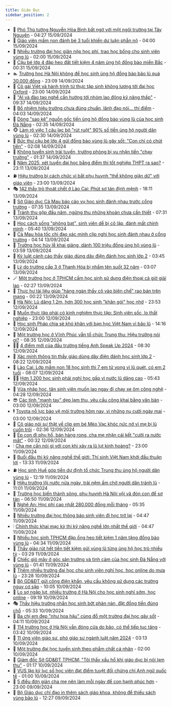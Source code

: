 ```yaml
---
title: Giáo Dục
sidebar_position: 2
---
```


<!-- dantri-giao-duc:START -->
- 🤡 [Phó Thủ tướng Nguyễn Hòa Bình bất ngờ với một ngôi trường tại Tây Nguyên](https://dantri.com.vn/giao-duc/pho-thu-tuong-nguyen-hoa-binh-bat-ngo-voi-mot-ngoi-truong-tai-tay-nguyen-20240915104910332.htm) - 04:27 15/09/2024
- 🗽 [Giáo viên mầm non đánh bé 3 tuổi khiến dư luận phẫn nộ](https://dantri.com.vn/giao-duc/giao-vien-mam-non-danh-be-3-tuoi-khien-du-luan-phan-no-20240914110635907.htm) - 04:00 15/09/2024
- 🚦 [Nhiều trường đại học giãn nộp học phí, trao học bổng cho sinh viên vùng lũ](https://dantri.com.vn/giao-duc/nhieu-truong-dai-hoc-gian-nop-hoc-phi-trao-hoc-bong-cho-sinh-vien-vung-lu-20240914211350317.htm) - 02:00 15/09/2024
- 🌋 [Cậu bé lớp 4 đập heo đất tiết kiệm 4 năm ủng hộ đồng bào miền Bắc](https://dantri.com.vn/giao-duc/cau-be-lop-4-dap-heo-dat-tiet-kiem-4-nam-ung-ho-dong-bao-mien-bac-20240914164410531.htm) - 00:31 15/09/2024
- 🏊 [Trường học Hà Nội không để học sinh ủng hộ đồng bào bão lũ quá 30.000 đồng](https://dantri.com.vn/giao-duc/truong-hoc-ha-noi-khong-de-hoc-sinh-ung-ho-dong-bao-bao-lu-qua-30000-dong-20240914201757508.htm) - 23:09 14/09/2024
- 🎃 [Cô gái Việt và hành trình từ thực tập sinh không lương tới đại học Oxford](https://dantri.com.vn/giao-duc/co-gai-viet-va-hanh-trinh-tu-thuc-tap-sinh-khong-luong-toi-dai-hoc-oxford-20240913233941205.htm) - 23:00 14/09/2024
- 💄 [&quot;AI và đào tạo nghề cần hướng tới nhóm lao động kỹ năng thấp&quot;](https://dantri.com.vn/giao-duc/ai-va-dao-tao-nghe-can-huong-toi-nhom-lao-dong-ky-nang-thap-20240914163639374.htm) - 09:37 14/09/2024
- 🦅 [Bổ nhiệm hiệu trưởng chưa đúng chuẩn, lãnh đạo nói... thí điểm](https://dantri.com.vn/giao-duc/bo-nhiem-hieu-truong-chua-dung-chuan-lanh-dao-noi-thi-diem-20240914104901255.htm) - 04:03 14/09/2024
- 🚦 [Dòng &quot;sao kê&quot; nguồn gốc tiền ủng hộ đồng bào vùng lũ của học sinh Đà Nẵng](https://dantri.com.vn/giao-duc/dong-sao-ke-nguon-goc-tien-ung-ho-dong-bao-vung-lu-cua-hoc-sinh-da-nang-20240914084022525.htm) - 02:35 14/09/2024
- 🐵 [Làm rõ việc 1 câu lạc bộ &quot;rút ruột&quot; 90% số tiền ủng hộ người dân vùng lũ](https://dantri.com.vn/giao-duc/lam-ro-viec-1-cau-lac-bo-rut-ruot-90-so-tien-ung-ho-nguoi-dan-vung-lu-20240914091748389.htm) - 02:30 14/09/2024
- 🐘 [Bức thư cậu bé lớp 4 gửi đồng bào vùng lũ gây sốt: &quot;Con chỉ có chút tiền&quot;](https://dantri.com.vn/giao-duc/buc-thu-cau-be-lop-4-gui-dong-bao-vung-lu-gay-sot-con-chi-co-chut-tien-20240914085905300.htm) - 02:08 14/09/2024
- 🦏 [Không tuyển sinh trái tuyến, trưởng phòng bị vu nhận tiền &quot;chạy trường&quot;](https://dantri.com.vn/giao-duc/khong-tuyen-sinh-trai-tuyen-truong-phong-bi-vu-nhan-tien-chay-truong-20240914073701999.htm) - 01:37 14/09/2024
- 💼 [Năm 2025, xét tuyển đại học bằng điểm thi tốt nghiệp THPT ra sao?](https://dantri.com.vn/giao-duc/nam-2025-xet-tuyen-dai-hoc-bang-diem-thi-tot-nghiep-thpt-ra-sao-20240913233419565.htm) - 23:11 13/09/2024
- ⛽️ [Hiệu trưởng bị cách chức vì bắt phụ huynh &quot;thề không giận dữ&quot; với giáo viên](https://dantri.com.vn/giao-duc/hieu-truong-bi-cach-chuc-vi-bat-phu-huynh-the-khong-gian-du-voi-giao-vien-20240912205120759.htm) - 23:00 13/09/2024
- 🎭 [142 thầy trò thoát chết ở Lào Cai: Phút sơ tán định mệnh](https://dantri.com.vn/giao-duc/142-thay-tro-thoat-chet-o-lao-cai-phut-so-tan-dinh-menh-20240913223823264.htm) - 18:11 13/09/2024
- 🎃 [Sở Giáo dục Cà Mau báo cáo vụ học sinh đánh nhau trước cổng trường](https://dantri.com.vn/giao-duc/so-giao-duc-ca-mau-bao-cao-vu-hoc-sinh-danh-nhau-truoc-cong-truong-20240913141657152.htm) - 07:35 13/09/2024
- 🚀 [Tránh thu gộp đầu năm, ngừng thu những khoản chưa cần thiết](https://dantri.com.vn/giao-duc/tranh-thu-gop-dau-nam-ngung-thu-nhung-khoan-chua-can-thiet-20240913111721132.htm) - 07:31 13/09/2024
- 👀 [Học cách sống &quot;phông bạt&quot;, sinh viên dễ bị cô lập, đánh mất chính mình](https://dantri.com.vn/giao-duc/hoc-cach-song-phong-bat-sinh-vien-de-bi-co-lap-danh-mat-chinh-minh-20240913111207878.htm) - 05:40 13/09/2024
- 🌝 [Cà Mau hỏa tốc chỉ đạo xác minh clip nghi học sinh đánh nhau ở cổng trường](https://dantri.com.vn/giao-duc/ca-mau-hoa-toc-chi-dao-xac-minh-clip-nghi-hoc-sinh-danh-nhau-o-cong-truong-20240913105232623.htm) - 04:14 13/09/2024
- 🤗 [Trường học hủy lễ khai giảng, dành 100 triệu đồng ủng hộ vùng lũ](https://dantri.com.vn/giao-duc/truong-hoc-huy-le-khai-giang-danh-100-trieu-dong-ung-ho-vung-lu-20240913102639477.htm) - 03:59 13/09/2024
- 🦄 [Kỷ luật cảnh cáo thầy giáo dùng dây điện đánh học sinh lớp 2](https://dantri.com.vn/giao-duc/ky-luat-canh-cao-thay-giao-dung-day-dien-danh-hoc-sinh-lop-2-20240913102834679.htm) - 03:45 13/09/2024
- 🦍 [Lý do trường cấp 3 ở Thanh Hóa bị nhầm tên suốt 32 năm](https://dantri.com.vn/giao-duc/ly-do-truong-cap-3-o-thanh-hoa-bi-nham-ten-suot-32-nam-20240913094058703.htm) - 03:07 13/09/2024
- 🪄 [Một trường học ở TPHCM cấm học sinh sử dụng điện thoại cả giờ giải lao](https://dantri.com.vn/giao-duc/mot-truong-hoc-o-tphcm-cam-hoc-sinh-su-dung-dien-thoai-ca-gio-giai-lao-20240913063228459.htm) - 02:27 13/09/2024
- 🦆 [Thực hư tài liệu giúp &quot;hàng ngàn thầy cô vào biên chế&quot; rao bán trên mạng](https://dantri.com.vn/giao-duc/thuc-hu-tai-lieu-giup-hang-ngan-thay-co-vao-bien-che-rao-ban-tren-mang-20240913070106176.htm) - 00:22 13/09/2024
- 🚀 [Hà Nội: Lũ dâng 1,2m, hơn 300 học sinh &quot;khăn gói&quot; học nhờ](https://dantri.com.vn/giao-duc/ha-noi-lu-dang-12m-hon-300-hoc-sinh-khan-goi-hoc-nho-20240912234457000.htm) - 23:53 12/09/2024
- 🦒 [Muốn thực tập phải có kinh nghiệm thực tập: Sinh viên sốc, lo thất nghiệp](https://dantri.com.vn/giao-duc/muon-thuc-tap-phai-co-kinh-nghiem-thuc-tap-sinh-vien-soc-lo-that-nghiep-20240912131256258.htm) - 23:00 12/09/2024
- 🤡 [Học sinh Pháp chia sẻ khó khăn với bạn học Việt Nam vì bão lũ](https://dantri.com.vn/giao-duc/hoc-sinh-phap-chia-se-kho-khan-voi-ban-hoc-viet-nam-vi-bao-lu-20240912211554994.htm) - 14:16 12/09/2024
- 🤔 [Một trường học ở Vĩnh Phúc vẫn tổ chức Trung thu: Hiệu trưởng nói gì?](https://dantri.com.vn/giao-duc/mot-truong-hoc-o-vinh-phuc-van-to-chuc-trung-thu-hieu-truong-noi-gi-20240912152244293.htm) - 08:35 12/09/2024
- 🧑‍💻 [4 điểm mới của đấu trường tiếng Anh Speak Up 2024](https://dantri.com.vn/giao-duc/4-diem-moi-cua-dau-truong-tieng-anh-speak-up-2024-20240912145958632.htm) - 08:30 12/09/2024
- 🤡 [Xác minh thông tin thầy giáo dùng dây điện đánh học sinh lớp 2](https://dantri.com.vn/giao-duc/xac-minh-thong-tin-thay-giao-dung-day-dien-danh-hoc-sinh-lop-2-20240912145701148.htm) - 08:22 12/09/2024
- 🧠 [Lào Cai: Lớp mầm non 18 học sinh thì 7 em tử vong vì lũ quét, có em 2 tuổi](https://dantri.com.vn/giao-duc/lao-cai-lop-mam-non-18-hoc-sinh-thi-7-em-tu-vong-vi-lu-quet-co-em-2-tuoi-20240912150030318.htm) - 08:07 12/09/2024
- 🧑‍💻 [Hơn 1.200 học sinh phải nghỉ học gấp vì nước lũ dâng cao](https://dantri.com.vn/giao-duc/hon-1200-hoc-sinh-phai-nghi-hoc-gap-vi-nuoc-lu-dang-cao-20240912115240340.htm) - 05:43 12/09/2024
- 🧠 [Vừa nhập học, tân sinh viên muốn lao ngay đi chạy xe ôm công nghệ](https://dantri.com.vn/giao-duc/vua-nhap-hoc-tan-sinh-vien-muon-lao-ngay-di-chay-xe-om-cong-nghe-20240912090730593.htm) - 04:28 12/09/2024
- 😎 [Các tỉnh &quot;mạnh tay&quot; dẹp lạm thu, yêu cầu công khai bằng văn bản](https://dantri.com.vn/giao-duc/cac-tinh-manh-tay-dep-lam-thu-yeu-cau-cong-khai-bang-van-ban-20240912085744738.htm) - 03:00 12/09/2024
- 🕴 [Toyota nỗ lực bảo vệ môi trường hôm nay, vì những nụ cười ngày mai](https://dantri.com.vn/giao-duc/toyota-no-luc-bao-ve-moi-truong-hom-nay-vi-nhung-nu-cuoi-ngay-mai-20240912093102947.htm) - 03:00 12/09/2024
- 🧠 [Cô giáo nói sự thật về clip em bé Mèo Vạc khóc nức nở vì mẹ bị lũ cuốn trôi](https://dantri.com.vn/giao-duc/co-giao-noi-su-that-ve-clip-em-be-meo-vac-khoc-nuc-no-vi-me-bi-lu-cuon-troi-20240912092746681.htm) - 02:36 12/09/2024
- 🚀 [Ép con đi phụ hồ, bán hàng rong, cha mẹ nhận cái kết &quot;cười ra nước mắt&quot;](https://dantri.com.vn/giao-duc/ep-con-di-phu-ho-ban-hang-rong-cha-me-nhan-cai-ket-cuoi-ra-nuoc-mat-20240911095058971.htm) - 00:32 12/09/2024
- 🕯 [Cha mẹ cần nói gì với con khi xảy ra lũ lụt kinh hoàng?](https://dantri.com.vn/giao-duc/cha-me-can-noi-gi-voi-con-khi-xay-ra-lu-lut-kinh-hoang-20240911154948438.htm) - 23:00 11/09/2024
- 🧰 [Buổi đầu thi kỹ năng nghề thế giới: Thí sinh Việt Nam khởi đầu thuận lợi](https://dantri.com.vn/giao-duc/buoi-dau-thi-ky-nang-nghe-the-gioi-thi-sinh-viet-nam-khoi-dau-thuan-loi-20240911203256778.htm) - 13:33 11/09/2024
- ⛽️ [Học sinh Huế góp tiền dự định tổ chức Trung thu ủng hộ người dân vùng lũ](https://dantri.com.vn/giao-duc/hoc-sinh-hue-gop-tien-du-dinh-to-chuc-trung-thu-ung-ho-nguoi-dan-vung-lu-20240911190635386.htm) - 12:19 11/09/2024
- 🤖 [Hiệu trưởng lội nước nửa ngày, trải nệm ấm chờ người dân tránh lũ](https://dantri.com.vn/giao-duc/hieu-truong-loi-nuoc-nua-ngay-trai-nem-am-cho-nguoi-dan-tranh-lu-20240911174538633.htm) - 11:01 11/09/2024
- 🦍 [Trường học biến thành sông, phụ huynh Hà Nội vội vã đón con để sơ tán](https://dantri.com.vn/giao-duc/truong-hoc-bien-thanh-song-phu-huynh-ha-noi-voi-va-don-con-de-so-tan-20240911124932533.htm) - 06:50 11/09/2024
- 🐘 [Nghệ An: Học phí cao nhất 280.000 đồng mỗi tháng](https://dantri.com.vn/giao-duc/nghe-an-hoc-phi-cao-nhat-280000-dong-moi-thang-20240910170328665.htm) - 05:35 11/09/2024
- 🌊 [Nhiều trường đại học thông báo sinh viên đi học trở lại](https://dantri.com.vn/giao-duc/nhieu-truong-dai-hoc-thong-bao-sinh-vien-di-hoc-tro-lai-20240911104722775.htm) - 04:47 11/09/2024
- 🕯 [Chính thức khai mạc kỳ thi kỹ năng nghề lớn nhất thế giới](https://dantri.com.vn/giao-duc/chinh-thuc-khai-mac-ky-thi-ky-nang-nghe-lon-nhat-the-gioi-20240911114537104.htm) - 04:47 11/09/2024
- 🐎 [Nhiều học sinh TPHCM đập ống heo tiết kiệm 1 năm tặng đồng bào vùng lũ](https://dantri.com.vn/giao-duc/nhieu-hoc-sinh-tphcm-dap-ong-heo-tiet-kiem-1-nam-tang-dong-bao-vung-lu-20240911110410342.htm) - 04:34 11/09/2024
- 🐻 [Thầy giáo rút hết tiền tiết kiệm gửi vùng lũ từng ủng hộ học trò nhiều tỷ](https://dantri.com.vn/giao-duc/thay-giao-rut-het-tien-tiet-kiem-gui-vung-lu-tung-ung-ho-hoc-tro-nhieu-ty-20240911095421258.htm) - 03:29 11/09/2024
- 🐎 [Chiếc giỏ mây ở góc sân trường và tình cảm của học sinh Đà Nẵng với vùng lũ](https://dantri.com.vn/giao-duc/chiec-gio-may-o-goc-san-truong-va-tinh-cam-cua-hoc-sinh-da-nang-voi-vung-lu-20240910213235014.htm) - 01:41 11/09/2024
- 🫣 [Thêm nhiều trường đại học cho sinh viên nghỉ học, học online do mưa lũ](https://dantri.com.vn/giao-duc/them-nhieu-truong-dai-hoc-cho-sinh-vien-nghi-hoc-hoc-online-do-mua-lu-20240910213451175.htm) - 23:28 10/09/2024
- 🤭 [Bộ GD&amp;ĐT gửi công điện khẩn, yêu cầu không sử dụng các trường nguy cơ sập](https://dantri.com.vn/giao-duc/bo-gddt-gui-cong-dien-khan-yeu-cau-khong-su-dung-cac-truong-nguy-co-sap-20240910165608966.htm) - 10:05 10/09/2024
- 🥳 [Lo sợ ngập lụt, nhiều trường ở Hà Nội cho học sinh nghỉ sớm, học online](https://dantri.com.vn/giao-duc/lo-so-ngap-lut-nhieu-truong-o-ha-noi-cho-hoc-sinh-nghi-som-hoc-online-20240910161155752.htm) - 09:19 10/09/2024
- 🎭 [Thầy hiệu trưởng nhắn học sinh bớt phàn nàn, đặt đồng tiền đúng chỗ](https://dantri.com.vn/giao-duc/thay-hieu-truong-nhan-hoc-sinh-bot-phan-nan-dat-dong-tien-dung-cho-20240910114910790.htm) - 05:33 10/09/2024
- 🥸 [Ba chị em đẹp &quot;như hoa hậu&quot; cùng đỗ một trường đại học gây sốt](https://dantri.com.vn/giao-duc/ba-chi-em-dep-nhu-hoa-hau-cung-do-mot-truong-dai-hoc-gay-sot-20240910101457683.htm) - 04:11 10/09/2024
- 🦣 [114 trường học ở Hà Nội vẫn đóng cửa do bão, có thể tiếp tục tăng](https://dantri.com.vn/giao-duc/114-truong-hoc-o-ha-noi-van-dong-cua-do-bao-co-the-tiep-tuc-tang-20240910103225273.htm) - 03:42 10/09/2024
- 🤔 [11 ứng viên giáo sư, phó giáo sư ngành luật năm 2024](https://dantri.com.vn/giao-duc/11-ung-vien-giao-su-pho-giao-su-nganh-luat-nam-2024-20240910095457365.htm) - 03:13 10/09/2024
- 🦣 [Một trường đại học tuyển sinh theo phẩm chất cá nhân](https://dantri.com.vn/giao-duc/mot-truong-dai-hoc-tuyen-sinh-theo-pham-chat-ca-nhan-20240909192929933.htm) - 02:00 10/09/2024
- 🐲 [Giám đốc Sở GD&amp;ĐT TPHCM: &quot;Tôi thấy xấu hổ khi giáo dục bị nói lạm thu&quot;](https://dantri.com.vn/giao-duc/giam-doc-so-gddt-tphcm-toi-thay-xau-ho-khi-giao-duc-bi-noi-lam-thu-20240910080224431.htm) - 01:17 10/09/2024
- 🔭 [VUS lập kỷ lục số học viên đạt điểm tuyệt đối chứng chỉ Anh ngữ quốc tế](https://dantri.com.vn/giao-duc/vus-lap-ky-luc-so-hoc-vien-dat-diem-tuyet-doi-chung-chi-anh-ngu-quoc-te-20240909173401375.htm) - 01:00 10/09/2024
- 🥷 [5 điều đơn giản cha mẹ nên làm mỗi ngày để con hạnh phúc hơn](https://dantri.com.vn/giao-duc/5-dieu-don-gian-cha-me-nen-lam-moi-ngay-de-con-hanh-phuc-hon-20240909103022510.htm) - 23:00 09/09/2024
- 🎊 [Bộ Giáo dục chỉ đạo in thêm sách giáo khoa, không để thiếu sách vùng bão lũ](https://dantri.com.vn/giao-duc/bo-giao-duc-chi-dao-in-them-sach-giao-khoa-khong-de-thieu-sach-vung-bao-lu-20240909191618764.htm) - 12:27 09/09/2024<!-- dantri-giao-duc:END -->

